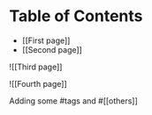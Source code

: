 # Table of Contents

* [[First page]]
* [[Second page]]

![[Third page]]

![[Fourth page]]

Adding some #tags and #[[others]]


